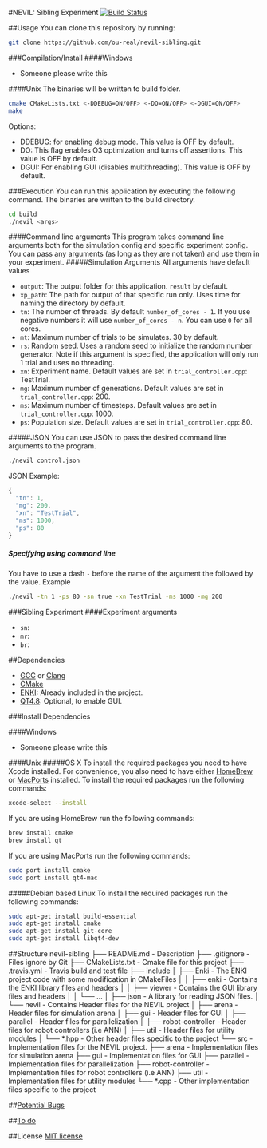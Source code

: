 #NEVIL: Sibling Experiment [![Build Status](https://travis-ci.org/ou-real/nevil-sibling.svg)](https://travis-ci.org/ou-real/nevil-sibling)


##Usage
You can clone this repository by running:
```bash
git clone https://github.com/ou-real/nevil-sibling.git
```

###Compilation/Install
####Windows
* Someone please write this

####Unix
The binaries will be written to build folder.
```bash
cmake CMakeLists.txt <-DDEBUG=ON/OFF> <-DO=ON/OFF> <-DGUI=ON/OFF> 
make
```
Options:
* DDEBUG: for enabling debug mode. This value is OFF by default.
* DO: This flag enables O3 optimization and turns off assertions. This value is OFF by default.
* DGUI: For enabling GUI (disables multithreading). This value is OFF by default.

###Execution
You can run this application by executing the following command. The binaries are written to the build directory.
```bash
cd build
./nevil <args>
```
####Command line arguments
This program takes command line arguments both for the simulation config and specific experiment config. You can pass any arguments (as long as they are not taken) and use them in your experiment.
#####Simulation Arguments
All arguments have default values
* `output`: The output folder for this application. `result` by default.
* `xp_path`: The path for output of that specific run only. Uses time for naming the directory by default.
* `tn`: The number of threads. By default `number_of_cores - 1`. If you use negative numbers it will use `number_of_cores - n`. You can use `0` for all cores.
* `mt`: Maximum number of trials to be simulates. 30 by default.
* `rs`: Random seed. Uses a random seed to initialize the random number generator. Note if this argument is specified, the application will only run 1 trial and uses no threading.
* `xn`: Experiment name. Default values are set in `trial_controller.cpp`: TestTrial.
* `mg`: Maximum number of generations. Default values are set in `trial_controller.cpp`: 200.
* `ms`: Maximum number of timesteps. Default values are set in `trial_controller.cpp`: 1000.
* `ps`: Population size.  Default values are set in `trial_controller.cpp`: 80.

#####JSON
You can use JSON to pass the desired command line arguments to the program.
```bash
./nevil control.json
```
JSON Example:
```javascript
{
  "tn": 1,
  "mg": 200,
  "xn": "TestTrial",
  "ms": 1000,
  "ps": 80
}
```
##### Specifying using command line
You have to use a dash `-` before the name of the argument the followed by the value.
Example
```bash
./nevil -tn 1 -ps 80 -sn true -xn TestTrial -ms 1000 -mg 200
```
###Sibling Experiment
####Experiment arguments
* `sn`:
* `mr`:
* `br`:

##Dependencies
* [GCC](https://gcc.gnu.org) or [Clang](http://clang.llvm.org)
* [CMake](http://www.cmake.org)
* [ENKI](http://home.gna.org/enki/): Already included in the project.
* [QT4.8](http://qt-project.org/doc/qt-4.8/): Optional, to enable GUI.

###Install Dependencies

####Windows
* Someone please write this

####Unix
#####OS X
To install the required packages you need to have Xcode installed. For convenience, you also need to have either [HomeBrew](http://brew.sh) or [MacPorts](https://www.macports.org) installed.
To install the required packages run the following commands:
```bash
xcode-select --install
```
If you are using HomeBrew run the following commands:
```bash
brew install cmake
brew install qt
```
If you are using MacPorts run the following commands:
```bash
sudo port install cmake
sudo port install qt4-mac
```
#####Debian based Linux
To install the required packages run the following commands:
```bash
sudo apt-get install build-essential
sudo apt-get install cmake
sudo apt-get install git-core
sudo apt-get install libqt4-dev
```
##Structure
    nevil-sibling
    ├── README.md                   - Description
    ├── .gitignore                  - Files ignore by Git
    ├── CMakeLists.txt              - Cmake file for this project
    ├── .travis.yml                 - Travis build and test file
    ├── include
    │    ├── Enki                   - The ENKI project code with some modification in CMakeFiles
    │    │    ├── enki              - Contains the ENKI library files and headers
    │    │    ├── viewer            - Contains the GUI library files and headers 
    │    │    └── ...
    │    ├── json                   - A library for reading JSON files.
    │    └── nevil                  - Contains Header files for the NEVIL project
    │         ├── arena             - Header files for simulation arena
    │         ├── gui               - Header files for GUI
    │         ├── parallel          - Header files for parallelization
    │         ├── robot-controller  - Header files for robot controllers (i.e ANN)
    │         ├── util              - Header files for utility modules
    │         └── *.hpp             - Other header files specific to the project
    └── src                         - Implementation files for the NEVIL project.
        ├── arena                   - Implementation files for simulation arena
        ├── gui                     - Implementation files for GUI
        ├── parallel                - Implementation files for parallelization
        ├── robot-controller        - Implementation files for robot controllers (i.e ANN)
        ├── util                    - Implementation files for utility modules
        └── *.cpp                   - Other implementation files specific to the project

##[Potential Bugs](https://github.com/ou-real/nevil-sibling/issues)

##[To do](https://github.com/ou-real/nevil-sibling/milestones)

##License
[MIT license](http://opensource.org/licenses/MIT)
